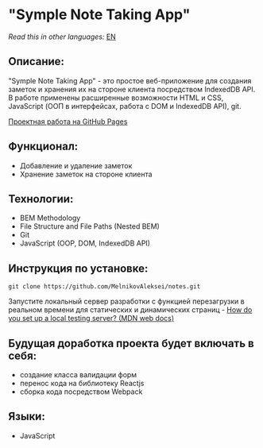 # "Symple Note Taking App" 

*Read this in other languages:* [EN](https://github.com/MelnikovAleksei/notes/blob/master/README.EN.md) 

## Описание:

"Symple Note Taking App" - это простое веб-приложение для создания заметок и хранения их на стороне клиента посредством IndexedDB API. В работе применены расширенные возможности HTML и CSS, JavaScript (ООП в интерфейсах, работа с DOM и IndexedDB API), git.

[Проектная работа на GitHub Pages](https://melnikovaleksei.github.io/notes/)

## Функционал:

* Добавление и удаление заметок 
* Хранение заметок на стороне клиента 

## Технологии:

* BEM Methodology
* File Structure and File Paths (Nested BEM)
* Git
* JavaScript (OOP, DOM, IndexedDB API)

## Инструкция по установке:

```
git clone https://github.com/MelnikovAleksei/notes.git
```
Запустите локальный сервер разработки с функцией перезагрузки в реальном времени для статических и динамических страниц - [How do you set up a local testing server? (MDN web docs)](https://developer.mozilla.org/en-US/docs/Learn/Common_questions/set_up_a_local_testing_server)


## Будущая доработка проекта будет включать в себя:

* создание класса валидации форм
* перенос кода на библиотеку Reactjs
* сборка кода посредством Webpack

## Языки:
* JavaScript
